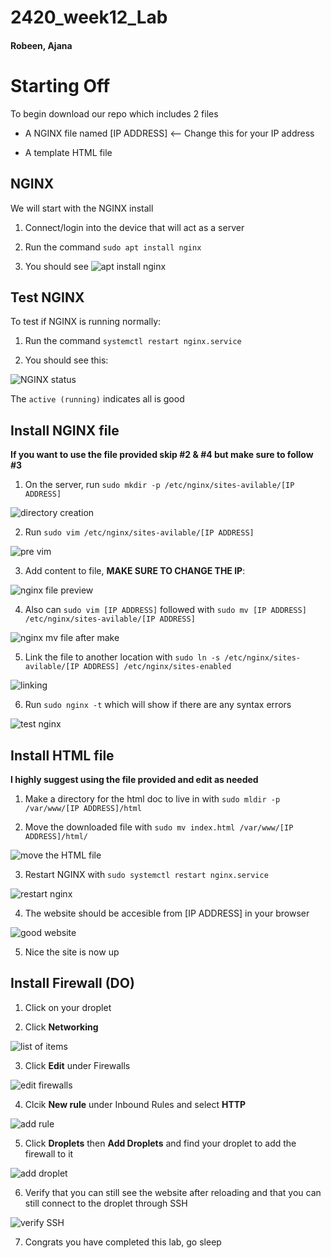 # 2420_week12_Lab

#### Robeen, Ajana

# Starting Off

To begin download our repo which includes 2 files 

- A NGINX file named [IP ADDRESS] <-- Change this for your IP address

- A template HTML file

## NGINX

We will start with the NGINX install

  1. Connect/login into the device that will act as a server

  2. Run the command `sudo apt install nginx`
  
  3. You should see ![apt install nginx](/images/aptinstall.png)

## Test NGINX

To test if NGINX is running normally:

  1. Run the command `systemctl restart nginx.service`

  2. You should see this:
  
![NGINX status](/images/nginxstatus.png)

The `active (running)` indicates all is good

## Install NGINX file

**If you want to use the file provided skip #2 & #4 but make sure to follow #3**

  1. On the server, run `sudo mkdir -p /etc/nginx/sites-avilable/[IP ADDRESS]`
  
![directory creation](/images/nginxlocation.png)

  2. Run `sudo vim /etc/nginx/sites-avilable/[IP ADDRESS]`  
  
![pre vim](/images/makenginxfile.png)

  3. Add content to file, **MAKE SURE TO CHANGE THE IP**:
  
![nginx file preview](/images/nginxfile.png)

  4. Also can `sudo vim [IP ADDRESS]` followed with `sudo mv [IP ADDRESS] /etc/nginx/sites-avilable/[IP ADDRESS]`

![nginx mv file after make](/images/movenginxfile.png)

  5. Link the file to another location with `sudo ln -s /etc/nginx/sites-avilable/[IP ADDRESS] /etc/nginx/sites-enabled`

![linking](/images/link.png)

  6. Run `sudo nginx -t` which will show if there are any syntax errors
  
![test nginx](/images/nginxtest.ng.png)

## Install HTML file

**I highly suggest using the file provided and edit as needed**
  
  1. Make a directory for the html doc to live in with `sudo mldir -p /var/www/[IP ADDRESS]/html`
  
  2. Move the downloaded file with `sudo mv index.html /var/www/[IP ADDRESS]/html/`

![move the HTML file](/images/movewebsite.png)

  3. Restart NGINX with `sudo systemctl restart nginx.service`
 
![restart nginx](/images/nginxrestart.png)
  
  4. The website should be accesible from [IP ADDRESS] in your browser
  
   ![good website](/images/website.png)
   
  5. Nice the site is now up
  
## Install Firewall (DO)
  
  1. Click on your droplet
  
  2. Click **Networking**
  
![list of items](/images/droplistfirewall.png)

  3. Click **Edit** under Firewalls
    
![edit firewalls](/images/addfirewall.png)

  4. Clcik **New rule** under Inbound Rules and select **HTTP**
 
![add rule](/images/inboundfirewall.png)
  
  5. Click **Droplets** then **Add Droplets** and find your droplet to add the firewall to it
  
![add droplet](/images/adddroplet.png)

  6. Verify that you can still see the website after reloading and that you can still connect to the droplet through SSH
  
![verify SSH](/images/firewallconnect.png)

  7. Congrats you have completed this lab, go sleep
